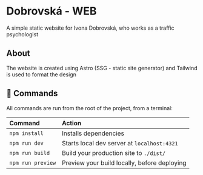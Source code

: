 # Dobrovská - WEB

A simple static website for Ivona Dobrovská, who works as a traffic psychologist

## About

The website is created using Astro (SSG - static site generator) and Tailwind is used to format the design

## 🧞 Commands

All commands are run from the root of the project, from a terminal:

| Command           | Action                                       |
| :---------------- | :------------------------------------------- |
| `npm install`     | Installs dependencies                        |
| `npm run dev`     | Starts local dev server at `localhost:4321`  |
| `npm run build`   | Build your production site to `./dist/`      |
| `npm run preview` | Preview your build locally, before deploying |
